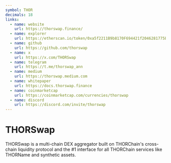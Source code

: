 ```yaml
---
symbol: THOR
decimals: 18
links:
  - name: website
    url: https://thorswap.finance/
  - name: explorer
    url: https://etherscan.io/token/0xa5f2211B9b8170F694421f2046281775E8468044
  - name: github
    url: https://github.com/thorswap
  - name: x
    url: https://x.com/THORSwap
  - name: telegram
    url: https://t.me/thorswap_ann
  - name: medium
    url: https://thorswap.medium.com
  - name: whitepaper
    url: https://docs.thorswap.finance
  - name: coinmarketcap
    url: https://coinmarketcap.com/currencies/thorswap
  - name: discord
    url: https://discord.com/invite/thorswap
---
```


# THORSwap

THORSwap is a multi-chain DEX aggregator built on THORChain's cross-chain liquidity protocol and the #1 interface for all THORChain services like THORName and synthetic assets.
